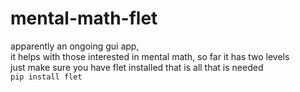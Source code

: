 # mental-math-flet
apparently an ongoing gui app,  
it helps with those interested in mental math, so far it has two levels  
just make sure you have flet installed that is all that is needed  
``` pip install flet ```
